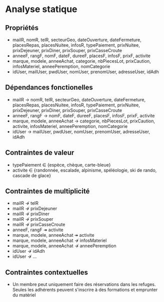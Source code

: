 # Analyse statique

## Propriétés
- mailR, nomR, telR, secteurGeo, dateOuverture, dateFermeture, placesRepas, placesNuitee, infosR, typePaiement, prixNuitee, prixDejeuner, prixDiner, prixSouper, prixCasseCroute
- anneeF, rangF, nomF, dateF, dureeF, placesF, infosF, prixF, activite
- marque, modele, anneeAchat, categorie, nbPiecesLot, prixCaution, infosMateriel, anneePeremption, nomCategorie
- idUser, mailUser, pwdUser, nomUser, prenomUser, adresseUser, idAdh

## Dépendances fonctionelles
- mailR $\to$ nomR, telR, secteurGeo, dateOuverture, dateFermeture, placesRepas, placesNuitee, infosR, typePaiement, prixNuitee, prixDejeuner, prixDiner, prixSouper, prixCasseCroute
- anneeF, rangF $\to$ nomF, dateF, dureeF, placesF, infosF, prixF, activite
- marque, modele, anneeAchat $\to$ categorie, nbPiecesLot, prixCaution, activite, infosMateriel, anneePeremption, nomCategorie
- idUser $\to$ mailUser, pwdUser, nomUser, prenomUser, adresseUser, idAdh

## Contraintes de valeur
- typePaiement $\in$ {espèce, chèque, carte-bleue}
- activite $\in$ {randonnée, escalade, alpinisme, spéléologie, ski de rando, cascade de glace}

## Contraintes de multiplicité
- mailR $\nrightarrow$ telR
- mailR $\nrightarrow$ prixDejeuner
- mailR $\nrightarrow$ prixDiner
- mailR $\nrightarrow$ prixSouper
- mailR $\nrightarrow$ prixCasseCroute
- anneeF, rangF $\twoheadrightarrow$ activite
- marque, modele, anneeAchat $\twoheadrightarrow$ activite
- marque, modele, anneeAchat $\nrightarrow$ infosMateriel
- marque, modele, anneeAchat $\nrightarrow$ anneePeremption
- idUser $\nrightarrow$ idAdh
- idUser $\nrightarrow$ ...

## Contraintes contextuelles
- Un membre peut uniquement faire des réservations dans les refuges. Seules les adhérents peuvent s'inscrire à des formations et emprunter du matériel
